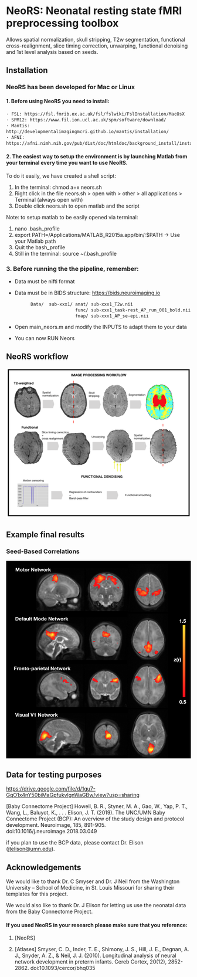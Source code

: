 # NeoRS: Neonatal resting state fMRI preprocessing toolbox

Allows spatial normalization, skull stripping, T2w segmentation, functional cross-realignment, slice timing correction, unwarping, functional denoising and 1st level analysis based on seeds.


## Installation 
### NeoRS has been developed for Mac or Linux 

#### 1. Before using NeoRS you need to install:
	· FSL: https://fsl.fmrib.ox.ac.uk/fsl/fslwiki/FslInstallation/MacOsX
	· SPM12: https://www.fil.ion.ucl.ac.uk/spm/software/download/ 
	· Mantis: http://developmentalimagingmcri.github.io/mantis/installation/
	· AFNI: https://afni.nimh.nih.gov/pub/dist/doc/htmldoc/background_install/install_instructs/steps_mac.html

#### 2. The easiest way to setup the environment is by launching Matlab from your terminal every time you want to use NeoRS.
To do it easily, we have created a shell script:
 1. In the terminal: chmod a+x neors.sh
 2. Right click in the file neors.sh > open with > other > all applications > Terminal (always open with)
 3. Double click neors.sh to open matlab and the script

Note: to setup matlab to be easily opened via terminal:
1. nano .bash_profile
2. export PATH=/Applications/MATLAB_R2015a.app/bin/:$PATH  -> Use your Matlab path
3. Quit the bash_profile
4. Still in the terminal: source ~/.bash_profile

### 3. Before running the the pipeline, remember:

  - Data must be nifti format
  - Data must be in BIDS structure: https://bids.neuroimaging.io
 
              Data/  sub-xxx1/ anat/ sub-xxx1_T2w.nii
                               func/ sub-xxx1_task-rest_AP_run_001_bold.nii
                               fmap/ sub-xxx1_AP_se-epi.nii

  - Open main_neors.m and modify the INPUTS to adapt them to your data
  - You can now RUN Neors

## NeoRS workflow
![alt tag](https://github.com/venguix/NeoRS/blob/main/doc/workflow.png)

## Example final results
### Seed-Based Correlations
![alt tag](https://github.com/venguix/NeoRS/blob/main/doc/SBC_RSN.png)

## Data for testing purposes
https://drive.google.com/file/d/1gu7-GqO1x4nY50biMaGpfukvlgnWaGBw/view?usp=sharing

[Baby Connectome Project] Howell, B. R., Styner, M. A., Gao, W., Yap, P. T., Wang, L., Baluyot, K., . . . Elison, J. T. (2019). The UNC/UMN Baby Connectome Project (BCP): An overview of the study design and protocol development. Neuroimage, 185, 891-905. doi:10.1016/j.neuroimage.2018.03.049

if you plan to use the BCP data, please contact Dr. Elison (jtelison@umn.edu).

## Acknowledgements
We would like to thank Dr. C Smyser and Dr. J Neil from the Washington University – School of Medicine, in St. Louis Missouri for sharing their templates for this project.

We would also like to thank Dr. J Elison for letting us use the neonatal data from the Baby Connectome Project.


#### If you used NeoRS in your research please make sure that you reference:

1. [NeoRS]

2. [Atlases] Smyser, C. D., Inder, T. E., Shimony, J. S., Hill, J. E., Degnan, A. J., Snyder, A. Z., & Neil, J. J. (2010). Longitudinal analysis of neural network development in preterm infants. Cereb Cortex, 20(12), 2852-2862. doi:10.1093/cercor/bhq035



